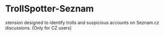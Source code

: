 # TrollSpotter-Seznam
xtension designed to identify trolls and suspicious accounts on Seznam.cz discussions. (Only for CZ users)

